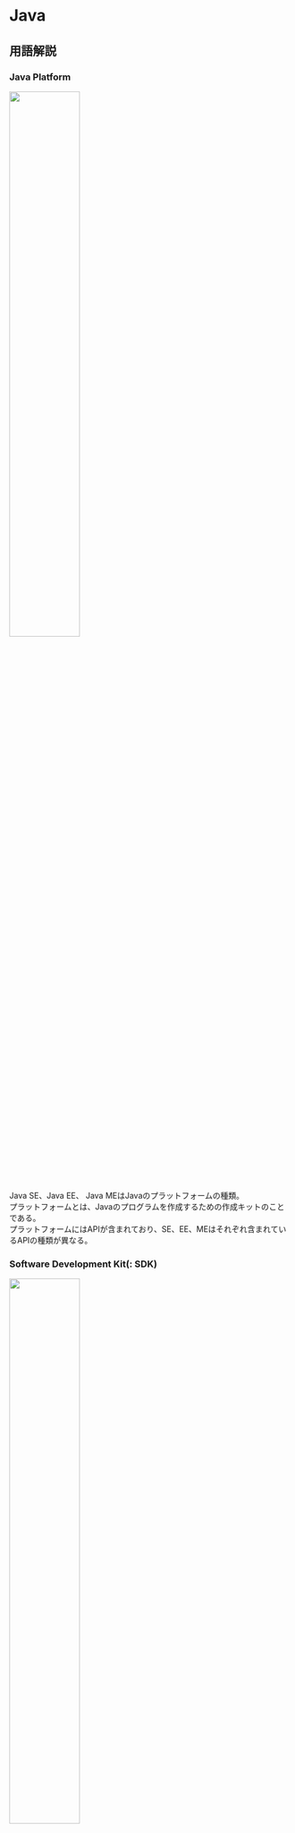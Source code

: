 # Java 

## 用語解説

### Java Platform
<img src='https://camo.qiitausercontent.com/fce36542b943eca0e2b48974388b0b38cd8ae7fd/68747470733a2f2f71696974612d696d6167652d73746f72652e73332e61702d6e6f727468656173742d312e616d617a6f6e6177732e636f6d2f302f3636383131352f33626339393438302d326433642d633339322d393634612d3264353034363962316432652e6a706567' width='50%'>

Java SE、Java EE、 Java MEはJavaのプラットフォームの種類。   
プラットフォームとは、Javaのプログラムを作成するための作成キットのことである。   
プラットフォームにはAPIが含まれており、SE、EE、MEはそれぞれ含まれているAPIの種類が異なる。

### Software Development Kit(: SDK)
<img src='https://camo.qiitausercontent.com/b122a5b029def126725fa61401cbcf5b650d6649/68747470733a2f2f71696974612d696d6167652d73746f72652e73332e61702d6e6f727468656173742d312e616d617a6f6e6177732e636f6d2f302f3636383131352f65323339623835342d336434632d386561662d353562642d6137353238343061616661372e6a706567' width='50%'>

